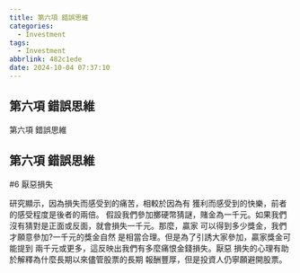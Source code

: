 ```yaml
---
title: 第六項 錯誤思維
categories:
  - Investment
tags:
  - Investment
abbrlink: 482c1ede
date: 2024-10-04 07:37:10
---
```

第六項 錯誤思維
-----------------------------------------------------------------------------------------------
<!--more-->
第六項 錯誤思維

第六項 錯誤思維
-----------------------------------------------------------------------------------------------
#6 厭惡損失

研究顯示，因為損失而感受到的痛苦，相較於因為有
獲利而感受到的快樂，前者的感受程度是後者的兩倍。
假設我們參加擲硬幣猜謎，賭金為一千元。如果我們
沒有猜對是正面或反面，就會損失一千元。那麼，贏家
可以得到多少獎金，我們才願意參加?一千元的獎金自然
是相當合理。但是為了引誘大家參加，贏家獎金可能提到
兩千元或更多，這反映出我們有多麼痛恨金錢損失。厭惡
損失的心理有助於解釋為什麼長期以來儘管股票的長期
報酬豐厚，但是投資人仍寧願避開股票。